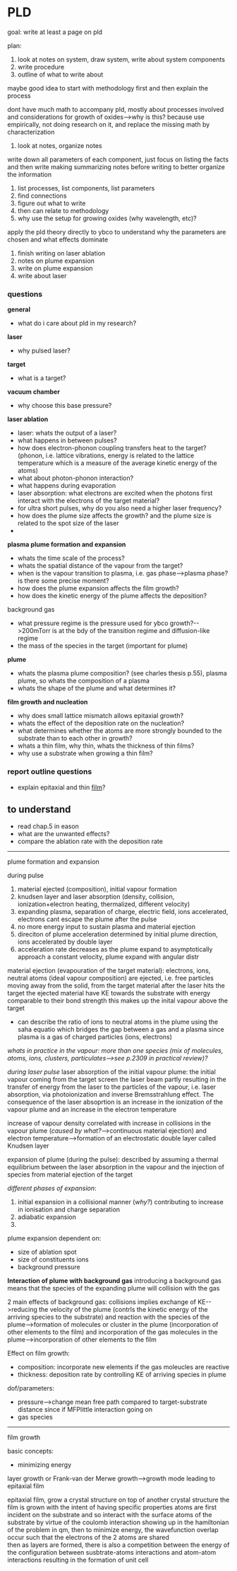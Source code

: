 # PLD

goal: write at least a page on pld

plan:
1. look at notes on system, draw system, write about system components
2. write procedure
3. outline of what to write about

maybe good idea to start with methodology first and then explain the process

dont have much math to accompany pld, mostly about processes involved and considerations for growth of oxides-->why is this? because use empirically, not doing research on it, and replace the missing math by characterization

1. look at notes, organize notes

write down all parameters of each component, just focus on listing the facts and then write 
making summarizing notes before writing to better organize the information

1. list processes, list components, list parameters
2. find connections
3. figure out what to write
4. then can relate to methodology
5. why use the setup for growing oxides (why wavelength, etc)?

apply the pld theory directly to ybco to understand why the parameters are chosen and what effects dominate

1. finish writing on laser ablation
2. notes on plume expansion
3. write on plume expansion
4. write about laser 

### questions
**general**
- what do i care about pld in my research?

**laser**
- why pulsed laser?

**target**
- what is a target?

**vacuum chamber**
- why choose this base pressure?

**laser ablation**
- laser: whats the output of a laser?
- what happens in between pulses?
- how does electron-phonon coupling transfers heat to the target? (phonon, i.e. lattice vibrations, energy is related to the lattice temperature which is a measure of the average kinetic energy of the atoms) 
- what about photon-phonon interaction?
- what happens during evaporation
- laser absorption: what electrons are excited when the photons first interact with the electrons of the target material?
- for ultra short pulses, why do you also need a higher laser frequency?
- how does the plume size affects the growth? and the plume size is related to the spot size of the laser
- 

**plasma plume formation and expansion**
- whats the time scale of the process?
- whats the spatial distance of the vapour from the target?
- when is the vapour transition to plasma, i.e. gas phase-->plasma phase? is there some precise moment?
- how does the plume expansion affects the film growth?
- how does the kinetic energy of the plume affects the deposition?

background gas
- what pressure regime is the pressure used for ybco growth?-->200mTorr is at the bdy of the transition regime and diffusion-like regime
- the mass of the species in the target (important for plume)

**plume**
- whats the plasma plume composition? (see charles thesis p.55), plasma plume, so whats the composition of a plasma
- whats the shape of the plume and what determines it? 

**film growth and nucleation**
- why does small lattice mismatch allows epitaxial growth?
- whats the effect of the deposition rate on the nucleation?
- what determines whether the atoms are more strongly bounded to the substrate than to each other in growth?
- whats a thin film, why thin, whats the thickness of thin films?
- why use a substrate when growing a thin film?

### report outline questions
- explain epitaxial and thin [film](film)?


## to understand
- read chap.5 in eason
- what are the unwanted effects?
- compare the ablation rate with the deposition rate

---

plume formation and expansion

during pulse
1. material ejected (composition), initial vapour formation
2. knudsen layer and laser absorption (density, collision, ionization+electron heating, thermalized, different velocity)
3. expanding plasma, separation of charge, electric field, ions accelerated, electrons cant escape the plume
after the pulse
1. no more energy input to sustain plasma and material ejection
2. direciton of plume acceleration determined by initial plume direction, ions accelerated by double layer
3. acceleration rate decreases as the plume expand to asymptotically approach a constant velocity, plume expand with angular distr



material ejection (evapouration of the target material): electrons, ions, neutral atoms (ideal vapour composition) are ejected, i.e. free particles moving away from the solid, from the target material after the laser hits the target 
the ejected material have KE towards the substrate with energy comparable to their bond strength 
this makes up the inital vapour above the target

* can describe the ratio of ions to neutral atoms in the plume using the saha equatio which bridges the gap between a gas and a plasma since plasma is a gas of charged particles (ions, electrons)
  
*whats in practice in the vapour: more than one species (mix of molecules, atoms, ions, clusters, particulates-->see p.2309 in practical review)?*

*during laser pulse*
laser absorption of the initial vapour plume: the initial vapour coming from the target screen the laser beam partly resulting in the transfer of energy from the laser to the particles of the vapour, i.e. laser absorption, via photoionization and inverse Bremsstrahlung effect. The consequence of the laser absoprtion is an increase in the ionization of the vapour plume and an increase in the electron temperature

increase of vapour density correlated with increase in collisions in the vapour plume (*caused by what?*-->continuous material ejection) and electron temperature-->formation of an electrostatic double layer called Knudsen layer

expansion of plume (during the pulse): described by assuming a thermal equilibrium between the laser absorption in the vapour and the injection of species from material ejection of the target

*different phases of expansion*: 
1. initial expansion in a collisional manner (*why?*) contributing to increase in ionisation and charge separation
2. adiabatic expansion
3. 

plume expansion dependent on:
- size of ablation spot
- size of constituents ions
- background pressure

**Interaction of plume with background gas**
introducing a background gas means that the species of the expanding plume will collision with the gas

2 main effects of background gas:
collisions implies exchange of KE-->reducing the velocity of the plume (contrls the kinetic energy of the arriving species to the substrate)
and 
reaction with the species of the plume-->formation of molecules or cluster in the plume (incorporation of other elements to the film)
and 
incorporation of the gas molecules in the plume-->incorporation of other elements to the film

Effect on film growth:
- composition: incorporate new elements if the gas moleucles are reactive
- thickness: deposition rate by controlling KE of arriving species in plume 
  
dof/parameters:
- pressure-->change mean free path compared to target-substrate distance since if MFP<t-s distance-->little interaction going on
- gas species 


---

film growth

basic concepts:
- minimizing energy 

layer growth or Frank-van der Merwe growth-->growth mode leading to epitaxial film


epitaxial film, grow a crystal structure on top of another crystal structure 
the film is grown with the intent of having specific properties
atoms are first incident on the substrate and so interact with the surface atoms of the substrate by virtue of the coulomb interaction showing up in the hamiltonian of the problem in qm, then to minimize energy, the wavefunction overlap occur such that the electrons of the 2 atoms are shared   
then as layers are formed, 
there is also a competition between the energy of the configuration between susbtrate-atoms interactions and atom-atom interactions resulting in the formation of unit cell



